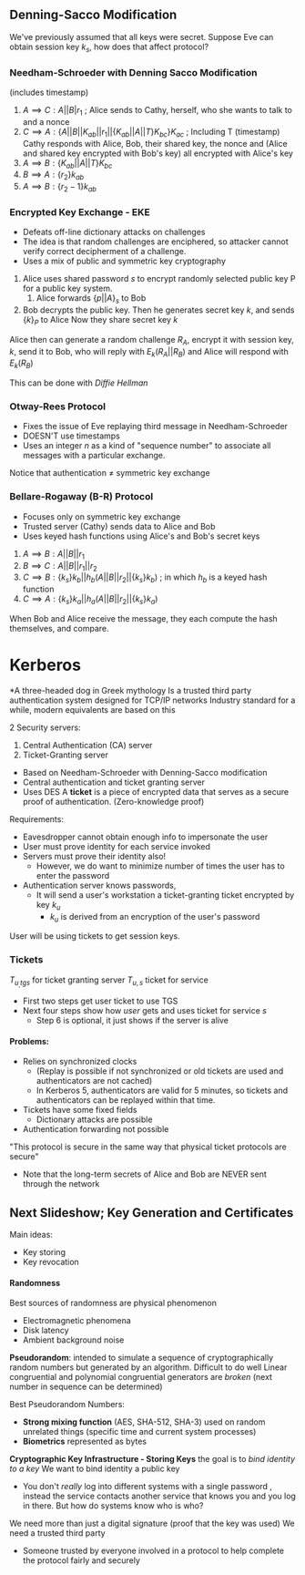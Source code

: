 ## Denning-Sacco Modification
We've previously assumed that all keys were secret.
Suppose Eve can obtain session key $k_s$, how does that affect protocol?

### Needham-Schroeder with Denning Sacco Modification
(includes timestamp)
1. $A\implies C : A||B|r_1$ ; Alice sends to Cathy, herself, who she wants to talk to and a nonce
2. $C\implies A: \{A||B||K_{ab}||r_1||\{K_{ab}||A || T\}K_{bc}\}K_{ac}$ ; Including T (timestamp)
	Cathy responds with Alice, Bob, their shared key, the nonce and (Alice and shared key encrypted with Bob's key) all encrypted with Alice's key
3. $A\implies B: \{K_{ab}||A || T\}K_{bc}$
1. $B\implies A: \{r_2\}k_{ab}$
2. $A\implies B : \{r_2-1\}k_{ab}$

### Encrypted Key Exchange - EKE
- Defeats off-line dictionary attacks on challenges
- The idea is that random challenges are enciphered, so attacker cannot verify correct decipherment of a challenge.
- Uses a mix of public and symmetric key cryptography

1. Alice uses shared password $s$ to encrypt randomly selected public key P for a public key system.
	1. Alice forwards $\{p||A\}_s$ to Bob
2. Bob decrypts the public key. Then he generates secret key $k$, and sends $\{k\}_P$ to Alice
Now they share secret key $k$

Alice then can generate a random challenge $R_A$, encrypt it with session key, $k$, send it to Bob, who will reply with $E_k(R_A || R_B)$ and Alice will respond with $E_k(R_B)$

This can be done with *Diffie Hellman*


### Otway-Rees Protocol
- Fixes the issue of Eve replaying third message in Needham-Schroeder
- DOESN'T use timestamps
- Uses an integer $n$ as a kind of "sequence number" to associate all messages with a particular exchange. 


Notice that authentication $\neq$ symmetric key exchange
### Bellare-Rogaway (B-R) Protocol
- Focuses only on symmetric key exchange
- Trusted server (Cathy) sends data to Alice and Bob
- Uses keyed hash functions using Alice's and Bob's secret keys

1. $A \implies B: A||B||r_1$
2. $B \implies C: A||B||r_1||r_2$
3. $C \implies B: \{k_s\}k_b||h_b(A||B||r_2||\{k_s\}k_b)$ ; in which $h_b$ is a keyed hash function
4. $C \implies A: \{k_s\}k_a||h_a(A||B||r_2||\{k_s\}k_a)$ 

When Bob and Alice receive the message, they each compute the hash themselves, and compare.

# Kerberos
\*A three-headed dog in Greek mythology
Is a trusted third party authentication system designed for TCP/IP networks
Industry standard for a while, modern equivalents are based on this

2 Security servers:
1. Central Authentication (CA) server
2. Ticket-Granting server

- Based on Needham-Schroeder with Denning-Sacco modification
- Central authentication and ticket granting server
- Uses DES
A **ticket** is a piece of encrypted data that serves as a secure proof of authentication. (Zero-knowledge proof)

Requirements:
- Eavesdropper cannot obtain enough info to impersonate the user
- User must prove identity for each service invoked
- Servers must prove their identity also!
	- However, we do want to minimize number of times the user has to enter the password
- Authentication server knows passwords,
	- It will send a user's workstation a ticket-granting ticket encrypted by key $k_u$
		- $k_u$ is derived from an encryption of the user's password

User will be using tickets to get session keys.


### Tickets

$T_{u_,tgs}$ for ticket granting server
$T_{u,s}$ ticket for service

- First two steps get user ticket to use TGS
- Next four steps show how *user* gets and uses ticket for service *s*
	- Step 6 is optional, it just shows if the server is alive

#### Problems:
- Relies on synchronized clocks
	- (Replay is possible if not synchronized or old tickets are used and authenticators are not cached)
	- In Kerberos 5, authenticators are valid for 5 minutes, so tickets and authenticators can be replayed within that time.
- Tickets have some fixed fields
	- Dictionary attacks are possible
- Authentication forwarding not possible

"This protocol is secure in the same way that physical ticket protocols are secure"

- Note that the long-term secrets of Alice and Bob are NEVER sent through the network


## Next Slideshow; Key Generation and Certificates
Main ideas:
- Key storing
- Key revocation

#### Randomness
Best sources of randomness are physical phenomenon
- Electromagnetic phenomena
- Disk latency
- Ambient background noise

**Pseudorandom**: intended to simulate a sequence of cryptographically random numbers but generated by an algorithm.
Difficult to do well
Linear congruential and polynomial congruential generators are *broken* (next number in sequence can be determined)

Best Pseudorandom Numbers:
- **Strong mixing function** (AES, SHA-512, SHA-3) used on random unrelated things (specific time and current system processes)
- **Biometrics** represented as bytes


**Cryptographic Key Infrastructure - Storing Keys**
the goal is to *bind identity to a key*
We want to bind identity a public key


- You don't *really* log into different systems with a single password , instead the service contacts another service that knows you and you log in there.
But how do systems know who is who?

We need more than just a digital signature (proof that the key was used)
We need a trusted third party
- Someone trusted by everyone involved in a protocol to help complete the protocol fairly and securely